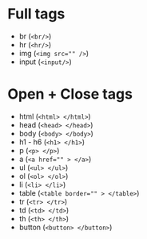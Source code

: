 # Full tags
* br (`<br/>`)
* hr (`<hr/>`)
* img (`<img src="" />`)
* input (`<input/>`)



# Open + Close tags
* html (`<html> </html>`)
* head (`<head> </head>`)
* body (`<body> </body>`)
* h1 - h6 (`<h1> </h1>`)
* p (`<p> </p>`)
* a (`<a href="" > </a>`)
* ul (`<ul> </ul>`)
* ol (`<ol> </ol>`)
* li (`<li> </li>`)
* table (`<table border="" > </table>`)
* tr (`<tr> </tr>`)
* td (`<td> </td>`)
* th (`<th> </th>`)
* button (`<button> </button>`)


